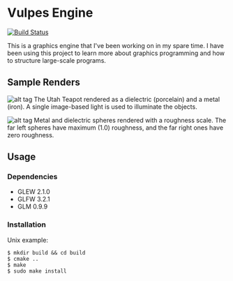# Vulpes Engine
[![Build Status](https://travis-ci.org/jenningsm42/Vulpes-Engine.svg?branch=master)](https://travis-ci.org/jenningsm42/Vulpes-Engine)

This is a graphics engine that I've been working on in my spare time. I have been using this project to learn more about graphics programming and how to structure large-scale programs.

## Sample Renders
![alt tag](http://i.imgur.com/188sI2J.png)
The Utah Teapot rendered as a dielectric (porcelain) and a metal (iron). A single image-based light is used to illuminate the objects.

![alt tag](http://i.imgur.com/iPZ1toM.png)
Metal and dielectric spheres rendered with a roughness scale. The far left spheres have maximum (1.0) roughness, and the far right ones have zero roughness.

## Usage
### Dependencies
* GLEW 2.1.0
* GLFW 3.2.1
* GLM 0.9.9

### Installation
Unix example:
```
$ mkdir build && cd build
$ cmake ..
$ make
$ sudo make install
```
